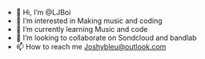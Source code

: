 - 👋 Hi, I’m @LJBoi
- 👀 I’m interested in Making music and coding
- 🌱 I’m currently learning Music and code
- 💞️ I’m looking to collaborate on Sondcloud and bandlab 
- 📫 How to reach me Joshybleu@outlook.com

<!---
LJBoi/LJBoi is a ✨ special ✨ repository because its `README.md` (this file) appears on your GitHub profile.
You can click the Preview link to take a look at your changes.
--->

